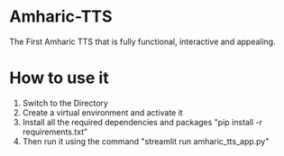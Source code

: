 # Amharic-TTS
The First Amharic TTS that is fully functional, interactive and appealing.



# How to use it 
1. Switch to the Directory 
2. Create a virtual environment and activate it
3. Install all the required dependencies and packages "pip install -r requirements.txt"
4. Then run it using the command "streamlit run amharic_tts_app.py"
   
